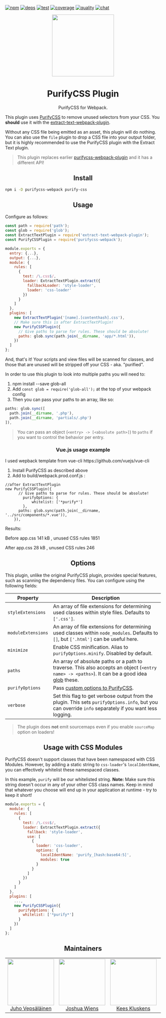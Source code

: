 [![npm][npm]][npm-url]
[![deps][deps]][deps-url]
[![test][test]][test-url]
[![coverage][cover]][cover-url]
[![quality][quality]][quality-url]
[![chat][chat]][chat-url]

<div align="center">
  <!-- replace with accurate logo e.g from https://worldvectorlogo.com/ -->
  <a href="https://github.com/webpack/webpack">
    <img width="200" height="200" vspace="" hspace="25"
      src="https://cdn.rawgit.com/webpack/media/e7485eb2/logo/icon.svg">
  </a>
  <h1>PurifyCSS Plugin</h1>
  <p>PurifyCSS for Webpack.<p>
</div>

This plugin uses [PurifyCSS](https://github.com/purifycss/purifycss) to remove unused selectors from your CSS. You **should** use it with the [extract-text-webpack-plugin](https://www.npmjs.com/package/extract-text-webpack-plugin).

Without any CSS file being emitted as an asset, this plugin will do nothing. You can also use the `file` plugin to drop a CSS file into your output folder, but it is highly recommended to use the PurifyCSS plugin with the Extract Text plugin.

> This plugin replaces earlier [purifycss-webpack-plugin](https://www.npmjs.com/package/purifycss-webpack-plugin) and it has a different API!

<h2 align="center">Install</h2>

```bash
npm i -D purifycss-webpack purify-css
```

<h2 align="center">Usage</h2>

Configure as follows:

```javascript
const path = require('path');
const glob = require('glob');
const ExtractTextPlugin = require('extract-text-webpack-plugin');
const PurifyCSSPlugin = require('purifycss-webpack');

module.exports = {
  entry: {...},
  output: {...},
  module: {
    rules: [
      {
        test: /\.css$/,
        loader: ExtractTextPlugin.extract({
          fallbackLoader: 'style-loader',
          loader: 'css-loader'
        })
      }
    ]
  },
  plugins: [
    new ExtractTextPlugin('[name].[contenthash].css'),
    // Make sure this is after ExtractTextPlugin!
    new PurifyCSSPlugin({
      // Give paths to parse for rules. These should be absolute!
      paths: glob.sync(path.join(__dirname, 'app/*.html')),
    })
  ]
};
```

And, that's it! Your scripts and view files will be scanned for classes, and those that are unused will be stripped off your CSS - aka. "purified".

In order to use this plugin to look into multiple paths you will need to:

1. npm install --save glob-all
2. Add `const glob = require('glob-all');` at the top of your webpack config
3. Then you can pass your paths to an array, like so:

```javascript
paths: glob.sync([
  path.join(__dirname, '.php'),
  path.join(__dirname, 'partials/.php')
]),
```
> You can pass an object (`<entry> -> [<absolute path>]`) to `paths` if you want to control the behavior per entry.

<h3 align="center">Vue.js usage example</h3>
I used wepback template from vue-cli https://github.com/vuejs/vue-cli

1. Install PurifyCSS as described above
2. Add to build/webpack.prod.conf.js :

```
//after ExtractTextPlugin
new PurifyCSSPlugin({
      // Give paths to parse for rules. These should be absolute! 
        purifyOptions: {
            whitelist: ['*purify*']
        },
      paths: glob.sync(path.join(__dirname, '../src/components/*.vue')),
    }),
```

Results: 

Before  app.css 141 kB , unused CSS rules 1851

After   app.css 28 kB , unused CSS rules 246



<h2 align="center">Options</h2>

This plugin, unlike the original PurifyCSS plugin, provides special features, such as scanning the dependency files. You can configure using the following fields:

| Property            | Description
|---------------------|------------
| `styleExtensions`   | An array of file extensions for determining used classes within style files. Defaults to `['.css']`.
| `moduleExtensions`  | An array of file extensions for determining used classes within `node_modules`. Defaults to `[]`, but `['.html']` can be useful here.
| `minimize`          | Enable CSS minification. Alias to `purifyOptions.minify`. Disabled by default.
| `paths`             | An array of absolute paths or a path to traverse. This also accepts an object (`<entry name> -> <paths>`). It can be a good idea [glob](http://npmjs.org/glob) these.
| `purifyOptions`     | Pass [custom options to PurifyCSS](https://github.com/purifycss/purifycss#the-optional-options-argument).
| `verbose`           | Set this flag to get verbose output from the plugin. This sets `purifyOptions.info`, but you can override `info` separately if you want less logging.

> The plugin does **not** emit sourcemaps even if you enable `sourceMap` option on loaders!

<h2 align="center">Usage with CSS Modules</h2>

PurifyCSS doesn't support classes that have been namespaced with CSS Modules. However, by adding a static string to `css-loader`'s `localIdentName`, you can effectively whitelist these namespaced classes.

In this example, `purify` will be our whitelisted string. **Note:** Make sure this string doesn't occur in any of your other CSS class names. Keep in mind that whatever you choose will end up in your application at runtime - try to keep it short!

```javascript
module.exports = {
  module: {
    rules: [
      {
        test: /\.css$/,
        loader: ExtractTextPlugin.extract({
          fallback: 'style-loader',
          use: [
            {
              loader: 'css-loader',
              options: {
                localIdentName: 'purify_[hash:base64:5]',
                modules: true
              }
            }
          ]
        })
      }
    ]
  },
  plugins: [
    ...,
    new PurifyCSSPlugin({
      purifyOptions: {
        whitelist: ['*purify*']
      }
    })
  ]
};
```

<h2 align="center">Maintainers</h2>

<table>
  <tbody>
    <tr>
      <td align="center">
        <img width="150" height="150"
        src="https://avatars3.githubusercontent.com/u/166921?v=3&s=150">
        </br>
        <a href="https://github.com/bebraw">Juho Vepsäläinen</a>
      </td>
      <td align="center">
        <img width="150" height="150"
        src="https://avatars2.githubusercontent.com/u/8420490?v=3&s=150">
        </br>
        <a href="https://github.com/d3viant0ne">Joshua Wiens</a>
      </td>
      <td align="center">
        <img width="150" height="150"
        src="https://avatars3.githubusercontent.com/u/533616?v=3&s=150">
        </br>
        <a href="https://github.com/SpaceK33z">Kees Kluskens</a>
      </td>
      <td align="center">
        <img width="150" height="150"
        src="https://avatars3.githubusercontent.com/u/3408176?v=3&s=150">
        </br>
        <a href="https://github.com/TheLarkInn">Sean Larkin</a>
      </td>
    </tr>
  <tbody>
</table>


[npm]: https://img.shields.io/npm/v/purifycss-webpack.svg
[npm-url]: https://npmjs.com/package/purifycss-webpack

[deps]: https://david-dm.org/webpack-contrib/purifycss-webpack.svg
[deps-url]: https://david-dm.org/webpack-contrib/purifycss-webpack

[chat]: https://img.shields.io/badge/gitter-webpack%2Fwebpack-brightgreen.svg
[chat-url]: https://gitter.im/webpack/webpack

[test]: https://secure.travis-ci.org/webpack-contrib/purifycss-webpack.svg
[test-url]: http://travis-ci.org/webpack-contrib/purifycss-webpack

[cover]: https://codecov.io/gh/webpack-contrib/purifycss-webpack/branch/master/graph/badge.svg
[cover-url]: https://codecov.io/gh/webpack-contrib/purifycss-webpack

[quality]: https://www.bithound.io/github/webpack-contrib/purifycss-webpack/badges/score.svg
[quality-url]: https://www.bithound.io/github/webpack-contrib/purifycss-webpack
